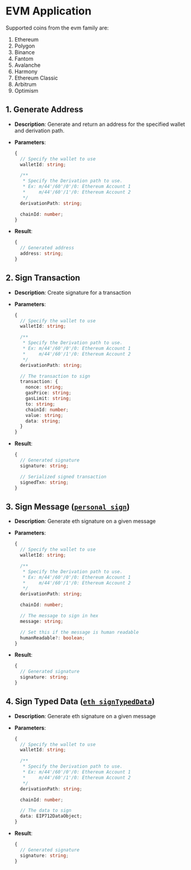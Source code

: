 # EVM Application

Supported coins from the evm family are:

1. Ethereum
2. Polygon
3. Binance
4. Fantom
5. Avalanche
6. Harmony
7. Ethereum Classic
8. Arbitrum
9. Optimism

## 1. Generate Address

- **Description**: Generate and return an address for the specified wallet and derivation path.
- **Parameters**:

  ```ts
  {
    // Specify the wallet to use
    walletId: string;

    /**
     * Specify the Derivation path to use.
     * Ex: m/44'/60'/0'/0: Ethereum Account 1
     *     m/44'/60'/1'/0: Ethereum Account 2
     */
    derivationPath: string;

    chainId: number;
  }
  ```

- **Result**:
  ```ts
  {
    // Generated address
    address: string;
  }
  ```

## 2. Sign Transaction

- **Description**: Create signature for a transaction
- **Parameters**:

  ```ts
  {
    // Specify the wallet to use
    walletId: string;

    /**
     * Specify the Derivation path to use.
     * Ex: m/44'/60'/0'/0: Ethereum Account 1
     *     m/44'/60'/1'/0: Ethereum Account 2
     */
    derivationPath: string;

    // The transaction to sign
    transaction: {
      nonce: string;
      gasPrice: string;
      gasLimit: string;
      to: string;
      chainId: number;
      value: string;
      data: string;
    }
  }
  ```

- **Result**:

  ```ts
  {
    // Generated signature
    signature: string;

    // Serialized signed transaction
    signedTxn: string;
  }
  ```

## 3. Sign Message ([`personal_sign`](https://eips.ethereum.org/EIPS/eip-191))

- **Description**: Generate eth signature on a given message
- **Parameters**:

  ```ts
  {
    // Specify the wallet to use
    walletId: string;

    /**
     * Specify the Derivation path to use.
     * Ex: m/44'/60'/0'/0: Ethereum Account 1
     *     m/44'/60'/1'/0: Ethereum Account 2
     */
    derivationPath: string;

    chainId: number;

    // The message to sign in hex
    message: string;

    // Set this if the message is human readable
    humanReadable?: boolean;
  }
  ```

- **Result**:
  ```ts
  {
    // Generated signature
    signature: string;
  }
  ```

## 4. Sign Typed Data ([`eth_signTypedData`](https://eips.ethereum.org/EIPS/eip-712))

- **Description**: Generate eth signature on a given message
- **Parameters**:

  ```ts
  {
    // Specify the wallet to use
    walletId: string;

    /**
     * Specify the Derivation path to use.
     * Ex: m/44'/60'/0'/0: Ethereum Account 1
     *     m/44'/60'/1'/0: Ethereum Account 2
     */
    derivationPath: string;

    chainId: number;

    // The data to sign
    data: EIP712DataObject;
  }
  ```

- **Result**:
  ```ts
  {
    // Generated signature
    signature: string;
  }
  ```
